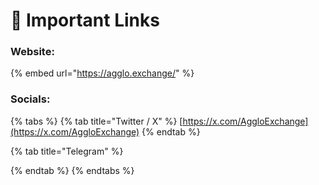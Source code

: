 # 🔗 Important Links

### Website:

{% embed url="https://agglo.exchange/" %}

### Socials:&#x20;

{% tabs %}
{% tab title="Twitter / X" %}
[https://x.com/AggloExchange](https://x.com/AggloExchange)
{% endtab %}

{% tab title="Telegram" %}

{% endtab %}
{% endtabs %}

